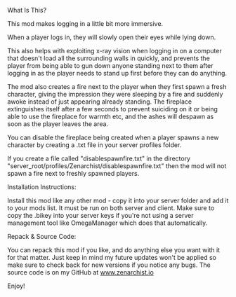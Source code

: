 What Is This?

This mod makes logging in a little bit more immersive.

When a player logs in, they will slowly open their eyes while lying down.

This also helps with exploiting x-ray vision when logging in on a computer that doesn't load all the surrounding walls in quickly, and prevents the player from being able to gun down anyone standing next to them after logging in as the player needs to stand up first before they can do anything.

The mod also creates a fire next to the player when they first spawn a fresh character, giving the impression they were sleeping by a fire and suddenly awoke instead of just appearing already standing. The fireplace extinguishes itself after a few seconds to prevent suiciding on it or being able to use the fireplace for warmth etc, and the ashes will despawn as soon as the player leaves the area.

You can disable the fireplace being created when a player spawns a new character by creating a .txt file in your server profiles folder.

If you create a file called "disablespawnfire.txt" in the directory "server_root/profiles/Zenarchist/disablespawnfire.txt" then the mod will not spawn a fire next to freshly spawned players.

Installation Instructions:

Install this mod like any other mod - copy it into your server folder and add it to your mods list. It must be run on both server and client. Make sure to copy the .bikey into your server keys if you're not using a server management tool like OmegaManager which does that automatically.

Repack & Source Code:

You can repack this mod if you like, and do anything else you want with it for that matter. Just keep in mind my future updates won't be applied so make sure to check back for new versions if you notice any bugs. The source code is on my GitHub at www.zenarchist.io

Enjoy!